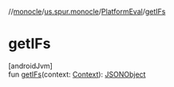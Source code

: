 //[monocle](../../../index.md)/[us.spur.monocle](../index.md)/[PlatformEval](index.md)/[getIFs](get-i-fs.md)

# getIFs

[androidJvm]\
fun [getIFs](get-i-fs.md)(context: [Context](https://developer.android.com/reference/kotlin/android/content/Context.html)): [JSONObject](https://developer.android.com/reference/kotlin/org/json/JSONObject.html)
